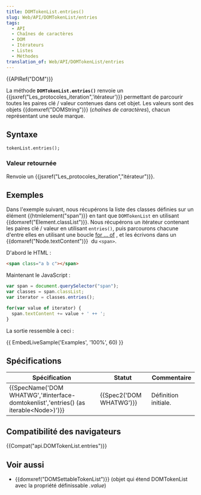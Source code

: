 ```yaml
---
title: DOMTokenList.entries()
slug: Web/API/DOMTokenList/entries
tags:
  - API
  - Chaînes de caractères
  - DOM
  - Itérateurs
  - Listes
  - Méthodes
translation_of: Web/API/DOMTokenList/entries
---
```

{{APIRef("DOM")}}

La méthode **`DOMTokenList.entries()`** renvoie un {{jsxref("Les_protocoles_iteration",'itérateur')}} permettant de parcourir toutes les paires clé / valeur contenues dans cet objet. Les valeurs sont des objets {{domxref("DOMString")}} (_chaînes de caractères_), chacun représentant une seule marque.

## Syntaxe

    tokenList.entries();

### Valeur retournée

Renvoie un {{jsxref("Les_protocoles_iteration","itérateur")}}.

## Exemples

Dans l'exemple suivant, nous récupérons la liste des classes définies sur un élément {{htmlelement("span")}} en tant que `DOMTokenList` en utilisant {{domxref("Element.classList")}}. Nous récupérons un itérateur contenant les paires clé / valeur en utilisant `entries()`, puis parcourons chacune d'entre elles en utilisant une boucle [for ... of](/fr/docs/Web/JavaScript/Reference/Instructions/for...of) , et les écrivons dans un  {{domxref("Node.textContent")}}  du `<span>`.

D'abord le HTML :

```html
<span class="a b c"></span>
```

Maintenant le JavaScript :

```js
var span = document.querySelector("span");
var classes = span.classList;
var iterator = classes.entries();

for(var value of iterator) {
  span.textContent += value + ' ++ ';
}
```

La sortie ressemble à ceci :

{{ EmbedLiveSample('Examples', '100%', 60) }}

## Spécifications

| Spécification                                                                                                            | Statut                           | Commentaire          |
| ------------------------------------------------------------------------------------------------------------------------ | -------------------------------- | -------------------- |
| {{SpecName('DOM WHATWG','#interface-domtokenlist','entries() (as iterable&lt;Node&gt;)')}} | {{Spec2('DOM WHATWG')}} | Définition initiale. |

## Compatibilité des navigateurs

{{Compat("api.DOMTokenList.entries")}}

## Voir aussi

- {{domxref("DOMSettableTokenList")}} (objet qui étend DOMTokenList avec la propriété définissable _.value_)
